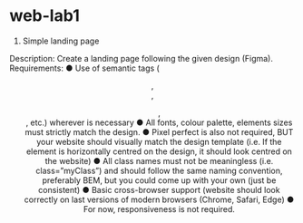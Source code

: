 # web-lab1
1. Simple landing page

Description: Create a landing page following the given design (Figma).
Requirements:
●	Use of semantic tags (<header>, <nav>, <ul>, <footer>, etc.) wherever is necessary 
●	All fonts, colour palette, elements sizes must strictly match the design.
●	Pixel perfect is also not required, BUT your website should visually match the design template (i.e. If the element is horizontally centred on the design, it should look centred on the website)
●	All class names must not be meaningless (i.e. class=”myClass”) and should follow the same naming convention, preferably BEM, but you could come up with your own (just be consistent)
●	Basic cross-browser support (website should look correctly on last versions of modern browsers (Chrome, Safari, Edge)
●	For now, responsiveness is not required.
